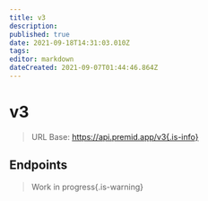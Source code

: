 ```yaml
---
title: v3
description:
published: true
date: 2021-09-18T14:31:03.010Z
tags:
editor: markdown
dateCreated: 2021-09-07T01:44:46.864Z
---
```


# v3

> URL Base: https://api.premid.app/v3{.is-info}


## Endpoints
> Work in progress{.is-warning}